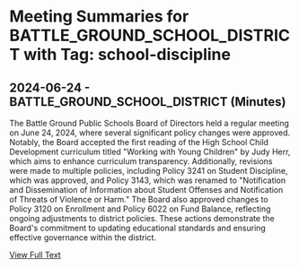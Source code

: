 # Meeting Summaries for BATTLE_GROUND_SCHOOL_DISTRICT with Tag: school-discipline

## 2024-06-24 - BATTLE_GROUND_SCHOOL_DISTRICT (Minutes)

The Battle Ground Public Schools Board of Directors held a regular meeting on June 24, 2024, where several significant policy changes were approved. Notably, the Board accepted the first reading of the High School Child Development curriculum titled "Working with Young Children" by Judy Herr, which aims to enhance curriculum transparency. Additionally, revisions were made to multiple policies, including Policy 3241 on Student Discipline, which was approved, and Policy 3143, which was renamed to "Notification and Dissemination of Information about Student Offenses and Notification of Threats of Violence or Harm." The Board also approved changes to Policy 3120 on Enrollment and Policy 6022 on Fund Balance, reflecting ongoing adjustments to district policies. These actions demonstrate the Board's commitment to updating educational standards and ensuring effective governance within the district.

[View Full Text](https://raw.githubusercontent.com/VoronoiPerspectives/WashingtonStateSchoolBoardExplorer/refs/heads/main/data/countries/usa/states/wa/counties/clark/school_boards/battle_ground_school_district/2024/2024-06-24-minutes.txt)

